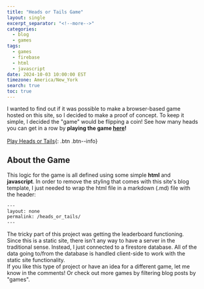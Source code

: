 ```yaml
---
title: "Heads or Tails Game"
layout: single
excerpt_separator: "<!--more-->"
categories:
  - blog
  - games
tags:
  - games
  - firebase
  - html
  - javascript
date: 2024-10-03 10:00:00 EST
timezone: America/New_York
search: true
toc: true
---
```


I wanted to find out if it was possible to make a browser-based game hosted on this site, so I decided to make a proof of concept. To keep it simple, I decided the "game" would be flipping a coin! See how many heads you can get in a row by **playing the game [here](/heads_or_tails.md)!**
<br>
<br>
[Play Heads or Tails](/heads_or_tails.md){: .btn .btn--info}

## About the Game

This logic for the game is all defined using some simple **html** and **javascript**. In order to remove the styling that comes with this site's blog template, I just needed to wrap the html file in a markdown (.md) file with the header:
```html
---
layout: none
permalink: /heads_or_tails/
---
```

The tricky part of this project was getting the leaderboard functioning. Since this is a static site, there isn't any way to have a server in the traditional sense. Instead, I just connected to a firestore database. All of the data going to/from the database is handled client-side to work with the static site functionality.
<br>
If you like this type of project or have an idea for a different game, let me know in the comments! Or check out more games by filtering blog posts by "games".
